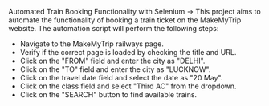Automated Train Booking Functionality with Selenium -> 
This project aims to automate the functionality of booking a train ticket on the MakeMyTrip website. The automation script will perform the following steps:

- Navigate to the MakeMyTrip railways page.
- Verify if the correct page is loaded by checking the title and URL.
- Click on the "FROM" field and enter the city as "DELHI".
- Click on the "TO" field and enter the city as "LUCKNOW".
- Click on the travel date field and select the date as "20 May".
- Click on the class field and select "Third AC" from the dropdown.
- Click on the "SEARCH" button to find available trains.
